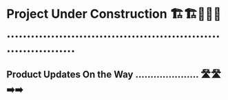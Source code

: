 # Project Under Construction 🏗️🏗️🚧🚧🚧 ......................................................................

## Product Updates On the Way ..................... 🛣️🛣️➡️➡️











